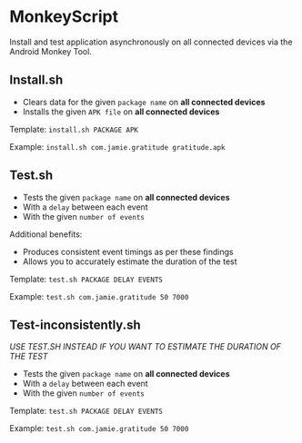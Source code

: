 # MonkeyScript

Install and test application asynchronously on all connected devices via the Android Monkey Tool.

## Install.sh

* Clears data for the given `package name` on **all connected devices**
* Installs the given `APK file` on **all connected devices**

Template: `install.sh PACKAGE APK`

Example: `install.sh com.jamie.gratitude gratitude.apk`

## Test.sh

* Tests the given `package name` on **all connected devices**
* With a `delay` between each event
* With the given `number of events`

Additional benefits:
* Produces consistent event timings as per these findings
* Allows you to accurately estimate the duration of the test

Template: `test.sh PACKAGE DELAY EVENTS`

Example: `test.sh com.jamie.gratitude 50 7000`

## Test-inconsistently.sh

*USE TEST.SH INSTEAD IF YOU WANT TO ESTIMATE THE DURATION OF THE TEST*

* Tests the given `package name` on **all connected devices**
* With a `delay` between each event
* With the given `number of events`

Template: `test.sh PACKAGE DELAY EVENTS`

Example: `test.sh com.jamie.gratitude 50 7000`
